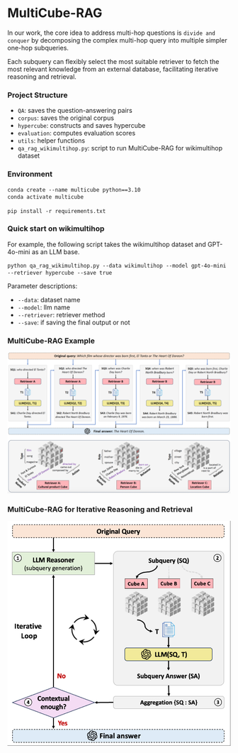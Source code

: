 # MultiCube-RAG

In our work, the core idea to address multi-hop questions is `divide and conquer` by decomposing the complex multi-hop query into multiple simpler one-hop subqueries.

Each subquery can flexibly select the most suitable retriever to fetch the most relevant knowledge from an external database, facilitating iterative reasoning and retrieval. 


### Project Structure

- `QA`: saves the question-answering pairs
- `corpus`: saves the original corpus
- `hypercube`: constructs and saves hypercube
- `evaluation`: computes evaluation scores
- `utils`: helper functions
- `qa_rag_wikimultihop.py`: script to run MultiCube-RAG for wikimultihop dataset


### Environment
```
conda create --name multicube python==3.10
conda activate multicube

pip install -r requirements.txt
```

### Quick start on wikimultihop

For example, the following script takes the wikimultihop dataset and GPT-4o-mini as an LLM base.

```
python qa_rag_wikimultihop.py --data wikimultihop --model gpt-4o-mini --retriever hypercube --save true
```

Parameter descriptions:

- `--data`: dataset name
- `--model`: llm name
- `--retriever`: retriever method
- `--save`: if saving the final output or not

### MultiCube-RAG Example
<div align="left">
<img src="https://github.com/JimengShi/CubeRAG/blob/main/assets/multicube_example.png" alt="multicube-rag" width="1000"/> 
</div>

### MultiCube-RAG for Iterative Reasoning and Retrieval
<div align="left">
<img src="https://github.com/JimengShi/CubeRAG/blob/main/assets/iterative_multicube_rag.png" alt="iterative-multicube-rag" width="1000"/> 
</div>
